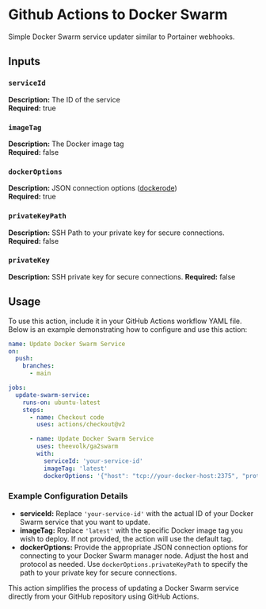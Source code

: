 # Github Actions to Docker Swarm

Simple Docker Swarm service updater similar to Portainer webhooks.

## Inputs

### `serviceId`

**Description:** The ID of the service  
**Required:** true

### `imageTag`

**Description:** The Docker image tag  
**Required:** false

### `dockerOptions`

**Description:** JSON connection options ([dockerode](https://github.com/apocas/dockerode))  
**Required:** true  

### `privateKeyPath`

**Description:** SSH Path to your private key for secure connections.
**Required:** false  

### `privateKey`

**Description:** SSH private key for secure connections.
**Required:** false  

## Usage

To use this action, include it in your GitHub Actions workflow YAML file. Below is an example demonstrating how to configure and use this action:

```yaml
name: Update Docker Swarm Service
on:
  push:
    branches:
      - main

jobs:
  update-swarm-service:
    runs-on: ubuntu-latest
    steps:
      - name: Checkout code
        uses: actions/checkout@v2

      - name: Update Docker Swarm Service
        uses: theevolk/ga2swarm
        with:
          serviceId: 'your-service-id'
          imageTag: 'latest'
          dockerOptions: '{"host": "tcp://your-docker-host:2375", "protocol": "https"}'
```

### Example Configuration Details

- **serviceId:** Replace `'your-service-id'` with the actual ID of your Docker Swarm service that you want to update.
- **imageTag:** Replace `'latest'` with the specific Docker image tag you wish to deploy. If not provided, the action will use the default tag.
- **dockerOptions:** Provide the appropriate JSON connection options for connecting to your Docker Swarm manager node. Adjust the host and protocol as needed. Use `dockerOptions.privateKeyPath` to specify the path to your private key for secure connections.

This action simplifies the process of updating a Docker Swarm service directly from your GitHub repository using GitHub Actions.